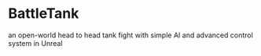 # BattleTank
an open-world head to head tank fight with simple AI and advanced control system in Unreal
